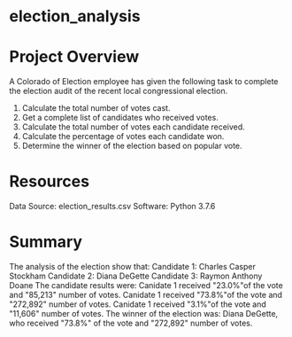 # election_analysis

# Project Overview
A Colorado of Election employee has given the following task to complete the election audit of the recent local congressional election.

1. Calculate the total number of votes cast.
2. Get a complete list of candidates who received votes.
3. Calculate the total number of votes each candidate received.
4. Calculate the percentage of votes each candidate won.
5. Determine the winner of the election based on popular vote.

# Resources
Data Source: election_results.csv
Software: Python 3.7.6

# Summary
The analysis of the election show that:
   Candidate 1: Charles Casper Stockham
   Candidate 2: Diana DeGette
   Candidate 3: Raymon Anthony Doane
The candidate results were:
   Canidate 1 received "23.0%"of the vote and "85,213" number of votes.
   Canidate 1 received "73.8%"of the vote and "272,892" number of votes.
   Canidate 1 received "3.1%"of the vote and "11,606" number of votes.
The winner of the election was:
   Diana DeGette, who received "73.8%" of the vote and "272,892" number of votes.
